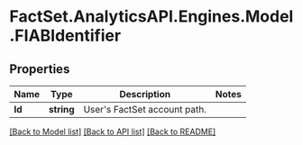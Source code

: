# FactSet.AnalyticsAPI.Engines.Model.FIABIdentifier

## Properties

Name | Type | Description | Notes
------------ | ------------- | ------------- | -------------
**Id** | **string** | User&#39;s FactSet account path. | 

[[Back to Model list]](../README.md#documentation-for-models) [[Back to API list]](../README.md#documentation-for-api-endpoints) [[Back to README]](../README.md)

